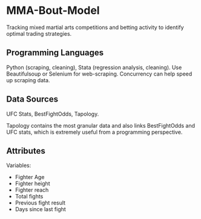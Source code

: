 # MMA-Bout-Model

Tracking mixed martial arts competitions and betting activity to identify optimal trading strategies. 

## Programming Languages 

Python (scraping, cleaning), Stata (regression analysis, cleaning). Use Beautifulsoup or Selenium for web-scraping. Concurrency can help speed up scraping data.

## Data Sources

UFC Stats, BestFightOdds, Tapology.

Tapology contains the most granular data and also links BestFightOdds and UFC stats, which is extremely useful from a programming perspective. 

## Attributes 

Variables:
* Fighter Age
* Fighter height 
* Fighter reach 
* Total fights 
* Previous fight result
* Days since last fight 

